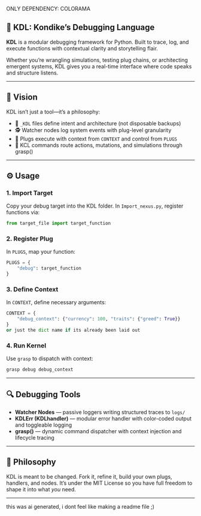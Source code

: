 ONLY DEPENDENCY: COLORAMA

## 🧠 KDL: Kondike’s Debugging Language

**KDL** is a modular debugging framework for Python. Built to trace, log, and execute functions with contextual clarity and storytelling flair.

Whether you’re wrangling simulations, testing plug chains, or architecting emergent systems, KDL gives you a real-time interface where code speaks and structure listens.

---

## 📐 Vision

KDL isn’t just a tool—it’s a philosophy:

- 📁 `_KDL` files define intent and architecture (not disposable backups)
- 🕵️ Watcher nodes log system events with plug-level granularity
- 🧪 Plugs execute with context from `CONTEXT` and control from `PLUGS`
- 📜 KCL commands route actions, mutations, and simulations through grasp()

---

## ⚙️ Usage

### 1. Import Target
Copy your debug target into the KDL folder. In `Import_nexus.py`, register functions via:

```python
from target_file import target_function
```

### 2. Register Plug
In `PLUGS`, map your function:

```python
PLUGS = {
    "debug": target_function
}
```

### 3. Define Context
In `CONTEXT`, define necessary arguments:

```python
CONTEXT = {
    "debug_context": {"currency": 100, "traits": {"greed": True}}
}
or just the dict name if its already been laid out
```

### 4. Run Kernel
Use `grasp` to dispatch with context:

```bash
grasp debug debug_context
```

---

## 🔍 Debugging Tools

- **Watcher Nodes** — passive loggers writing structured traces to `logs/`
- **KDLErr (KDLhandler)** — modular error handler with color-coded output and toggleable logging
- **grasp()** — dynamic command dispatcher with context injection and lifecycle tracing

---

## 🧪 Philosophy

KDL is meant to be changed. Fork it, refine it, build your own plugs, handlers, and nodes. It’s under the MIT License so you have full freedom to shape it into what *you* need.

---

this was ai generated, i dont feel like making a readme file ;)
